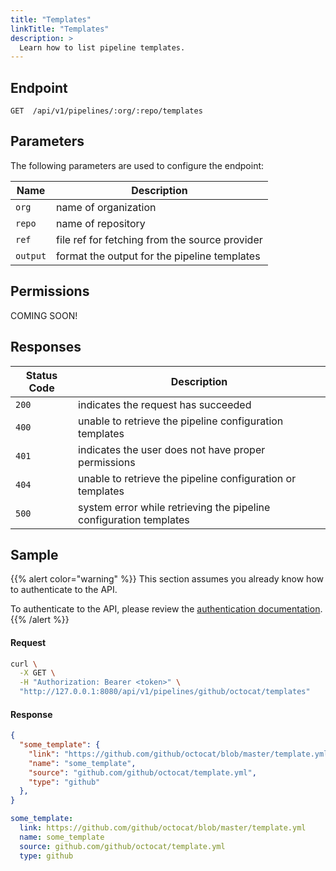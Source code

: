 ```yaml
---
title: "Templates"
linkTitle: "Templates"
description: >
  Learn how to list pipeline templates.
---
```


## Endpoint

```
GET  /api/v1/pipelines/:org/:repo/templates
```

## Parameters

The following parameters are used to configure the endpoint:

| Name   | Description          |
| ------ | -------------------- |
| `org`  | name of organization |
| `repo` | name of repository   |
| `ref`   | file ref for fetching from the source provider   |
| `output`   | format the output for the pipeline templates    |

## Permissions

COMING SOON!

## Responses

| Status Code | Description                                         |
| ----------- | --------------------------------------------------- |
| `200`       | indicates the request has succeeded                 |
| `400`       | unable to retrieve the pipeline configuration templates |
| `401`       | indicates the user does not have proper permissions |
| `404`       | unable to retrieve the pipeline configuration or templates |
| `500`       | system error while retrieving the pipeline configuration templates |

## Sample

{{% alert color="warning" %}}
This section assumes you already know how to authenticate to the API.

To authenticate to the API, please review the [authentication documentation](/docs/api/authentication/).
{{% /alert %}}

#### Request

```sh
curl \
  -X GET \
  -H "Authorization: Bearer <token>" \
  "http://127.0.0.1:8080/api/v1/pipelines/github/octocat/templates"
```

#### Response

```json
{
  "some_template": {
    "link": "https://github.com/github/octocat/blob/master/template.yml",
    "name": "some_template",
    "source": "github.com/github/octocat/template.yml",
    "type": "github"
  },
}
```

```yaml
some_template:
  link: https://github.com/github/octocat/blob/master/template.yml
  name: some_template
  source: github.com/github/octocat/template.yml
  type: github
```
